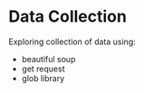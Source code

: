 # Data Collection
Exploring collection of data using:
* beautiful soup 
* get request 
* glob library

